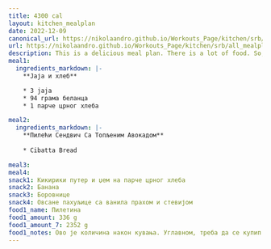```yaml
---
title: 4300 cal
layout: kitchen_mealplan
date: 2022-12-09
canonical_url: https://nikolaandro.github.io/Workouts_Page/kitchen/srb/all_mealplans/4300-srb/
url: https://nikolaandro.github.io/Workouts_Page/kitchen/srb/all_mealplans/4300-srb/
description: This is a delicious meal plan. There is a lot of food. So, make sure you get up on time to start eating.
meal1: 
  ingredients_markdown: |-
    **Јаја и хлеб**

    * 3 jaja
    * 94 грама беланца
    * 1 парче црног хлеба

meal2: 
  ingredients_markdown: |-
    **Пилећи Сендвич Са Топљеним Авокадом**
    
    * Cibatta Bread 

meal3: 
meal4:
snack1: Кикирики путер и џем на парче црног хлеба
snack2: Банана
snack3: Боровнице
snack4: Овсане пахуљице са ванила прахом и стевијом
food1_name: Пилетина
food1_amount: 336 g
food1_amount_7: 2352 g
food1_notes: Ово је количина након кувања. Углавном, треба да се купип дупло више пилетине и све се то скува. На крају изађе како треба.
---
```

